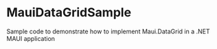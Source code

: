 # MauiDataGridSample
 Sample code to demonstrate how to implement Maui.DataGrid in a .NET MAUI application
